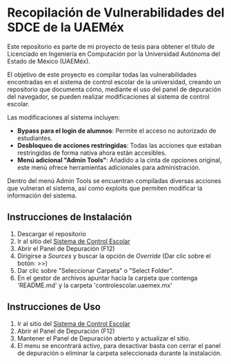 # Recopilación de Vulnerabilidades del SDCE de la UAEMéx
Este repositorio es parte de mi proyecto de tesis para obtener el título de Licenciado en Ingeniería en Computación por la Universidad Autónoma del Estado de México (UAEMéx).

El objetivo de este proyecto es compilar todas las vulnerabilidades encontradas en el sistema de control escolar de la universidad, creando un repositorio que documenta cómo, mediante el uso del panel de depuración del navegador, se pueden realizar modificaciones al sistema de control escolar.

Las modificaciones al sistema incluyen:

* __Bypass para el login de alumnos__: Permite el acceso no autorizado de estudiantes.
* __Desbloqueo de acciones restringidas__: Todas las acciones que estaban restringidas de forma nativa ahora están accesibles.
* __Menú adicional "Admin Tools"__: Añadido a la cinta de opciones original, este menú ofrece herramientas adicionales para administración.

Dentro del menú Admin Tools se encuentran compiladas diversas acciones que vulneran el sistema, así como exploits que permiten modificar la información del sistema.

## Instrucciones de Instalación

1. Descargar el repositorio
2. Ir al sitio del [Sistema de Control Escolar](https://controlescolar.uaemex.mx/dce/sicde/publico/alumnos/indexLogin.html)
3. Abrir el Panel de Depuración (F12)
4. Dirigirse a _Sources_ y buscar la opción de _Override_ (Dar clic sobre el botón: >>)
5. Dar clic sobre "Seleccionar Carpeta" o "Select Folder".
6. En el gestor de archivos apuntar hacia la carpeta que contenga 'README.md' y la carpeta 'controlescolar.uaemex.mx'

## Instrucciones de Uso

1. Ir al sitio del [Sistema de Control Escolar](https://controlescolar.uaemex.mx/dce/sicde/publico/alumnos/indexLogin.html)
2. Abrir el Panel de Depuración (F12)
3. Mantener el Panel de Depuración abierto y actualizar el sitio.
4. El menu se encontrará activo, para desactivar basta con cerrar el panel de depuración o eliminar la carpeta seleccionada durante la instalación.